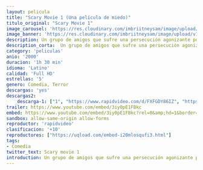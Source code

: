 ```yaml
---
layout: pelicula
title: "Scary Movie 1 (Una película de miedo)"
titulo_original: "Scary Movie 1"
image_carousel: 'https://res.cloudinary.com/imbriitneysam/image/upload/v1557692126/SCARY-1POSTER-min.jpg'
image_banner: 'https://res.cloudinary.com/imbriitneysam/image/upload/v1557692127/SCARY1-BANNER-min.jpg'
description: Un grupo de amigos que sufre una persecución agonizante por un asesino psicópata que fue atropellado por accidente durante el último Halloween. A partir de entonces, una serie de muertes absurdas comienzan a ocurrir en el tranquilo pueblo en el que viven, que es invadida por los medios de comunicación. Todo el mundo quiere cubrir el caso, en especial un periodista agresivo que no deja de aclarar lo que hay detrás de estos extraños asesinatos.
description_corta:  Un grupo de amigos que sufre una persecución agonizante por un asesino psicópata que fue atropellado por accidente durante el último Halloween. A partir de entonces, una serie de muertes absurdas comienzan a ocurrir en el tranquilo pueblo en el que viven, que es invadida por los medios de comunicación
category: 'peliculas'
anio: '2000'
duracion: '1h 30 min'
idioma: 'Latino'
calidad: 'Full HD'
estrellas: '5'
genero: Comedia, Terror
descargas: 'yes'
descargas2:
    descarga-1: ["1", "https://www.rapidvideo.com/d/FXFGDY86IZ", "https://www.google.com/s2/favicons?domain=openload.co","OpenLoad","https://res.cloudinary.com/imbriitneysam/image/upload/v1541473684/mexico.png", "Latino", "Full HD"]
trailer: https://www.youtube.com/embed/3iy0pE1FBkc
embed: https://www.youtube.com/embed/3iy0pE1FBkc?rel=0&amp;hd=1&border=0&wmode=opaque&enablejsapi=1&modestbranding=1&controls=1&showinfo=1
sandbox: allow-same-origin allow-forms
reproductor: 'rapidvideo'
clasificacion: '+10'
reproductores: ["https://uqload.com/embed-i20mlosqufi3.html"]
tags:
- Comedia
twitter_text: Scary movie 1
introduction: Un grupo de amigos que sufre una persecución agonizante por un asesino psicópata que fue atropellado por accidente durante el último Halloween. A partir de entonces, una serie de muertes absurdas comienzan a ocurrir en el tranquilo pueblo en el que viven, que es invadida por los medios de comunicación
---
```












